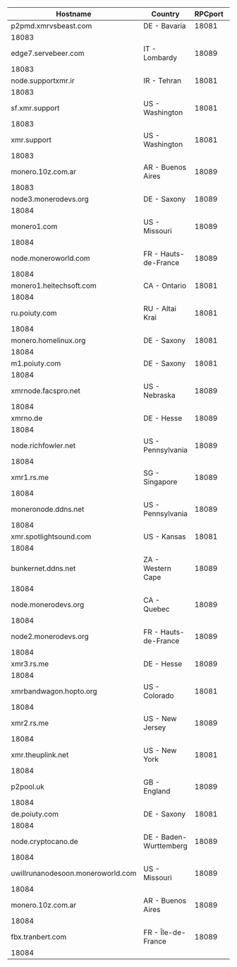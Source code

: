 Hostname | Country | RPCport | P2Pport
--- | --- | --- | ---
p2pmd.xmrvsbeast.com | DE - Bavaria | 18081
 | 18083
edge7.servebeer.com | IT - Lombardy | 18089
 | 18083
node.supportxmr.ir | IR - Tehran | 18081
 | 18083
sf.xmr.support | US - Washington | 18081
 | 18083
xmr.support | US - Washington | 18081
 | 18083
monero.10z.com.ar | AR - Buenos Aires | 18089
 | 18083
node3.monerodevs.org | DE - Saxony | 18089
 | 18084
monero1.com | US - Missouri | 18089
 | 18084
node.moneroworld.com | FR - Hauts-de-France | 18089
 | 18084
monero1.heitechsoft.com | CA - Ontario | 18081
 | 18084
ru.poiuty.com | RU - Altai Krai | 18081
 | 18084
monero.homelinux.org | DE - Saxony | 18081
 | 18084
m1.poiuty.com | DE - Saxony | 18081
 | 18084
xmrnode.facspro.net | US - Nebraska | 18089
 | 18084
xmrno.de | DE - Hesse | 18089
 | 18084
node.richfowler.net | US - Pennsylvania | 18089
 | 18084
xmr1.rs.me | SG - Singapore | 18089
 | 18084
moneronode.ddns.net | US - Pennsylvania | 18089
 | 18084
xmr.spotlightsound.com | US - Kansas | 18081
 | 18084
bunkernet.ddns.net | ZA - Western Cape | 18089
 | 18084
node.monerodevs.org | CA - Quebec | 18089
 | 18084
node2.monerodevs.org | FR - Hauts-de-France | 18089
 | 18084
xmr3.rs.me | DE - Hesse | 18089
 | 18084
xmrbandwagon.hopto.org | US - Colorado | 18081
 | 18084
xmr2.rs.me | US - New Jersey | 18089
 | 18084
xmr.theuplink.net | US - New York | 18081
 | 18084
p2pool.uk | GB - England | 18089
 | 18084
de.poiuty.com | DE - Saxony | 18081
 | 18084
node.cryptocano.de | DE - Baden-Wurttemberg | 18089
 | 18084
uwillrunanodesoon.moneroworld.com | US - Missouri | 18089
 | 18084
monero.10z.com.ar | AR - Buenos Aires | 18089
 | 18084
fbx.tranbert.com | FR - Île-de-France | 18089
 | 18084
